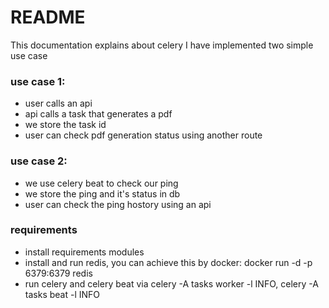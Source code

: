 # README #

This documentation explains about celery
I have implemented two simple use case

### use case 1: ###

* user calls an api
* api calls a task that generates a pdf
* we store the task id
* user can check pdf generation status using another route

### use case 2: ###

* we use celery beat to check our ping
* we store the ping and it's status in db
* user can check the ping hostory using an api

### requirements ###

* install requirements modules
* install and run redis, you can achieve this by docker: docker run -d -p 6379:6379 redis
* run celery and celery beat via celery -A tasks worker -l INFO, celery -A tasks beat -l INFO